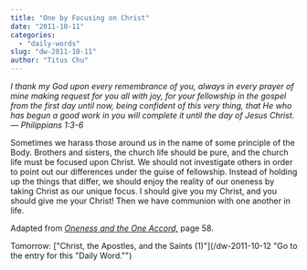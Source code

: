 ```yaml
---
title: "One by Focusing on Christ"
date: "2011-10-11"
categories: 
  - "daily-words"
slug: "dw-2011-10-11"
author: "Titus Chu"
---
```


_I thank my God upon every remembrance of you, always in every prayer of mine making request for you all with joy, for your fellowship in the gospel from the first day until now, being confident of this very thing, that He who has begun a good work in you will complete it until the day of Jesus Christ. — Philippians 1:3-6_

Sometimes we harass those around us in the name of some principle of the Body. Brothers and sisters, the church life should be pure, and the church life must be focused upon Christ. We should not investigate others in order to point out our differences under the guise of fellowship. Instead of holding up the things that differ, we should enjoy the reality of our oneness by taking Christ as our unique focus. I should give you my Christ, and you should give me your Christ! Then we have communion with one another in life.

Adapted from _[Oneness and the One Accord,](/book-oneness "Go to the listing for this book.")_ page 58.

Tomorrow: ["Christ, the Apostles, and the Saints (1)"](/dw-2011-10-12 "Go to the entry for this "Daily Word."")
